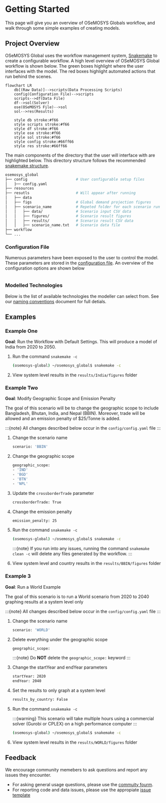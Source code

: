 # Getting Started

This page will give you an overview of OSeMOSYS Globals workflow, and walk through some simple examples of creating models. 

## Project Overview

OSeMOSYS Global uses the workflow management system, [Snakemake](https://snakemake.readthedocs.io/en/stable/) to create a configurable workflow. A high level overview of OSeMOSYS Global workflow is shown below. The green boxes highlight where the user interfaces with the model. The red boxes highlight
automated actions that run behind the scenes.

```{mermaid}
flowchart LR
    db[(Raw Data)]-->scripts(Data Processing Scripts)
    config(Configuration File)-->scripts
    scripts-->df(Data File)
    df-->sol(Solver)
    ose(OSeMOSYS File)-->sol
    sol-->res(Results)

    style db stroke:#f66
    style scripts stroke:#f66
    style df stroke:#f66
    style ose stroke:#f66
    style sol stroke:#f66
    style config stroke:#66ff66
    style res stroke:#66ff66
```

The main components of the directory that the user will interface with are
highlighted below. This directory structure follows the recommended [snakemake structure](https://snakemake.readthedocs.io/en/stable/snakefiles/deployment.html).

``` bash
osemosys_global
├── config                      # User configurable setup files
│   ├── config.yaml             
├── resources                    
├── resutls                     # Will appear after running 
│   ├── data                    
│   ├── figs                    # Global demand projection figures 
│   ├── scenario_name           # Repeted folder for each scenario run
│   │   ├── data/               # Scenario input CSV data
│   │   ├── figures/            # Scenario result figures
│   │   ├── results/            # Scenario result CSV data
│   │   ├── scenario_name.txt   # Scenario data file
├── workflow                         
└── ...
```

### Configuration File

Numerous parameters have been exposed to the user to control the model. These
parameters are stored in the [configuration file](https://github.com/OSeMOSYS/osemosys_global/tree/master/config). An overview of the configuration options are shown below

```{include} ../config/README.md
```

### Modelled Technologies

Below is the list of available technologies the modeller can select from. See our [naming conventions](./naming-conventions.md) document for full detials. 

## Examples

### Example One

**Goal**: Run the Workflow with Default Settings. This will produce a model of India from 
2020 to 2050. 

1. Run the command `snakemake -c`

    ```bash
    (osemosys-global) ~/osemosys_global$ snakemake -c
    ```

2. View system level results in the `results/India/figures` folder

### Example Two

**Goal**: Modify Geographic Scope and Emission Penalty

The goal of this scenario will be to change the geographic scope to include Bangladesh, Bhutan, India, and Nepal (BBIN). Moreover, trade will be allowed and an emission penalty of $25/Tonne is added. 

:::{note}
All changes described below occur in the `config/config.yaml` file
:::

1. Change the scenario name

    ```bash
    scenario: 'BBIN'
    ```

2. Change the geographic scope

    ```bash
    geographic_scope:
    - 'IND'
    - 'BGD'
    - 'BTN'
    - 'NPL'
    ```

3. Update the `crossborderTrade` parameter

    ```bash
    crossborderTrade: True
    ```

4. Change the emission penalty

    ```bash
    emission_penalty: 25 
    ```

5. Run the command `snakemake -c`

    ```bash
    (osemosys-global) ~/osemosys_global$ snakemake -c
    ```

    :::{note}
    If you run into any issues, running the command `snakemake clean -c` will delete any files generated by the workflow. 
    :::

6. View system level and country results in the `results/BBIN/figures` folder

### Example 3

**Goal**: Run a World Example

The goal of this scenario is to run a World scenario from 2020 to 2040 graphing results at a system level only

:::{note}
All changes described below occur in the `config/config.yaml` file
:::

1. Change the scenario name

    ```bash
    scenario: 'WORLD'
    ```

2. Delete everything under the geographic scope

    ```bash
    geographic_scope:
    ```

    :::{note}
    Do **NOT** delete the `geographic_scope:` keyword
    :::

3. Change the startYear and endYear parameters

    ```bash
    startYear: 2020
    endYear: 2040
    ```

4. Set the results to only graph at a system level

    ```bash
    results_by_country: False
    ```

5. Run the command `snakemake -c` 

    :::{warning}
    This scenario will take multiple hours using a commercial solver (Gurobi or CPLEX) on a 
    high performance computer
    :::

    ```bash
    (osemosys-global) ~/osemosys_global$ snakemake -c
    ```

6. View system level results in the `results/WORLD/figures` folder

## Feedback

We encourage community memebers to ask questions and report any issues they
encounter.
- For asking general usage questions, please use the [commuity fourm](https://github.com/OSeMOSYS/osemosys_global/discussions/categories/q-a).
- For reporting code and data issues, please use the appropiate [issue template](https://github.com/OSeMOSYS/osemosys_global/issues/new/choose)
